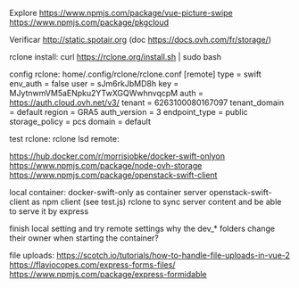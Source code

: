 Explore https://www.npmjs.com/package/vue-picture-swipe
https://www.npmjs.com/package/pkgcloud

Verificar http://static.spotair.org
(doc https://docs.ovh.com/fr/storage/)

rclone install: curl https://rclone.org/install.sh | sudo bash

config rclone: home/.config/rclone/rclone.conf
[remote]
type = swift
env_auth = false
user = sJm6rkJbMD8h
key = MJytnwmVM5aENpku2YTwXGQWwhnvqcpM
auth = https://auth.cloud.ovh.net/v3/
tenant = 6263100080167097
tenant_domain = default
region = GRA5
auth_version = 3
endpoint_type = public
storage_policy = pcs
domain = default

test rclone: rclone lsd remote:

https://hub.docker.com/r/morrisjobke/docker-swift-onlyon
https://www.npmjs.com/package/node-ovh-storage
https://www.npmjs.com/package/openstack-swift-client

local container: 
	docker-swift-only as container server
	openstack-swift-client as npm client (see test.js)
	rclone to sync server content and be able to serve it by express
	
finish local setting and try remote settings
why the dev_* folders change their owner when starting the container?

file uploads:
	https://scotch.io/tutorials/how-to-handle-file-uploads-in-vue-2
	https://flaviocopes.com/express-forms-files/
	https://www.npmjs.com/package/express-formidable

